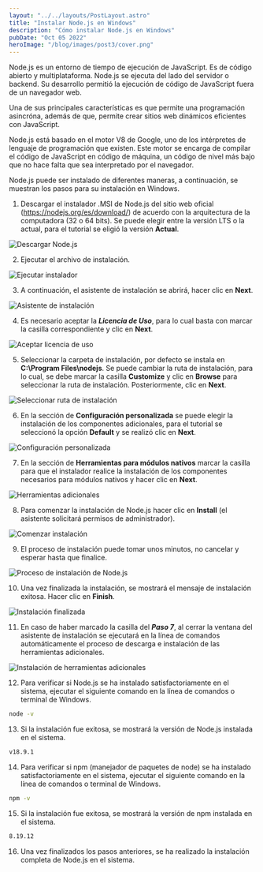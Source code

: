 ```yaml
---
layout: "../../layouts/PostLayout.astro"
title: "Instalar Node.js en Windows"
description: "Cómo instalar Node.js en Windows"
pubDate: "Oct 05 2022"
heroImage: "/blog/images/post3/cover.png"
---
```


Node.js es un entorno de tiempo de ejecución de JavaScript. Es de código abierto y multiplataforma. Node.js se ejecuta del lado del servidor o backend. Su desarrollo permitió la ejecución de código de JavaScript fuera de un navegador web. 

Una de sus principales características es que permite una programación asincróna, además de que, permite crear sitios web dinámicos eficientes con JavaScript. 

Node.js está basado en el motor V8 de Google, uno de los intérpretes de lenguaje de programación que existen. Este motor se encarga de compilar el código de JavaScript en código de máquina, un código de nivel más bajo que no hace falta que sea interpretado por el navegador.

Node.js puede ser instalado de diferentes maneras, a continuación, se muestran los pasos para su instalación en Windows. 

1. Descargar el instalador .MSI de Node.js del sitio web oficial (https://nodejs.org/es/download/) de acuerdo con la arquitectura de la computadora (32 o 64 bits). Se puede elegir entre la versión LTS o la actual, para el tutorial se eligió la versión **Actual**.

![Descargar Node.js](/blog/images/post3/download.png)

2. Ejecutar el archivo de instalación. 

![Ejecutar instalador](/blog/images/post3/installer.png)

3. A continuación, el asistente de instalación se abrirá, hacer clic en **Next**.

![Asistente de instalación](/blog/images/post3/install.png)

4. Es necesario aceptar la ***Licencia de Uso***, para lo cual basta con marcar la casilla correspondiente y clic en **Next**.

![Aceptar licencia de uso](/blog/images/post3/license.png)

5. Seleccionar la carpeta de instalación, por defecto se instala en **C:\Program Files\nodejs**. Se puede cambiar la ruta de instalación, para lo cual, se debe marcar la casilla **Customize** y clic en **Browse** para seleccionar la ruta de instalación. Posteriormente, clic en **Next**.
   
![Seleccionar ruta de instalación](/blog/images/post3/path.png)

6. En la sección de **Configuración personalizada** se puede elegir la instalación de los componentes adicionales, para el tutorial se seleccionó la opción **Default** y se realizó clic en **Next**.

![Configuración personalizada](/blog/images/post3/custom.png)
   
7. En la sección de **Herramientas para módulos nativos** marcar la casilla para que el instalador realice la instalación de los componentes necesarios para módulos nativos y hacer clic en **Next**.
 
![Herramientas adicionales](/blog/images/post3/tools.png)

8. Para comenzar la instalación de Node.js hacer clic en **Install** (el asistente solicitará permisos de administrador).

![Comenzar instalación](/blog/images/post3/begin-install.png)

9. El proceso de instalación puede tomar unos minutos, no cancelar y esperar hasta que finalice. 

![Proceso de instalación de Node.js](/blog/images/post3/process-install.png)

10.  Una vez finalizada la instalación, se mostrará el mensaje de instalación exitosa. Hacer clic en **Finish**.
  
![Instalación finalizada](/blog/images/post3/finish.png)

11.  En caso de haber marcado la casilla del ***Paso 7***, al cerrar la ventana del asistente de instalación se ejecutará en la línea de comandos automáticamente el proceso de descarga e instalación de las herramientas adicionales. 

![Instalación de herramientas adicionales](/blog/images/post3/install-tools.png)

12. Para verificar si Node.js se ha instalado satisfactoriamente en el sistema, ejecutar el siguiente comando en la línea de comandos o terminal de Windows. 

```bash
node -v
```

13. Si la instalación fue exitosa, se mostrará la versión de Node.js instalada en el sistema.
  
```bash
v18.9.1
```

14. Para verificar si npm (manejador de paquetes de node) se ha instalado satisfactoriamente en el sistema, ejecutar el siguiente comando en la línea de comandos o terminal de Windows. 

```bash
npm -v
```

15. Si la instalación fue exitosa, se mostrará la versión de npm instalada en el sistema.
  
```bash 
8.19.12
```

16. Una vez finalizados los pasos anteriores, se ha realizado la instalación completa de Node.js en el sistema. 